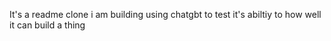 It's a readme clone i am building  using chatgbt to test it's abiltiy to how well it can build a thing
